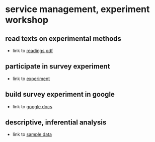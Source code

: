 # service management, experiment workshop

## read texts on experimental methods
- link to [readings pdf](https://nils-holmberg.github.io/scom-expm/pdf/srm-exp.pdf)

## participate in survey experiment
- link to [experiment](https://script.google.com/macros/s/AKfycbypeFEJJ6BCYGgBhDYyUTIwIsiWL6xiDipxxRveX1_ATqyUgZTmNRsEPbLh1txyQLMF/exec)

## build survey experiment in google
- link to [google docs](https://drive.google.com/)

## descriptive, inferential analysis
- link to [sample data](https://nils-holmberg.github.io/scom-expm/csv/ism-exp.csv)










